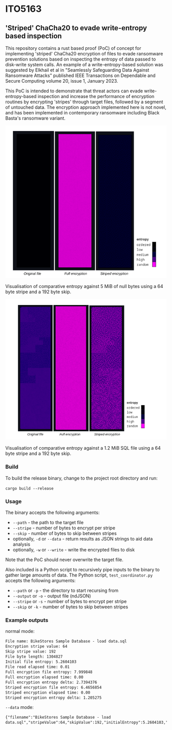 # ITO5163 

## 'Striped' ChaCha20 to evade write-entropy based inspection

This repository contains a rust based proof (PoC) of concept for implementing 'striped' ChaCha20 encryption of files to evade ransomware prevention solutions based on inspecting the entropy of data passed to disk-write system calls. An example of a write-entropy-based solution was suggested by Elkhail et al in "Seamlessly Safeguarding Data Against Ransomware Attacks" published IEEE Transactions on Dependable and Secure Computing volume 20, issue 1, January 2023. 

This PoC is intended to demonstrate that threat actors can evade write-entropy-based inspection and increase the performance of encryption routines by encrypting 'stripes' through target files, followed by a segment of untouched data. The encryption approach implemented here is not novel, and has been implemented in contemporary ransomware including Black Basta's ransomware variant.  

![image](assets/flatfile_results.png)

Visualisation of comparative entropy against 5 MiB of null bytes using a 64 byte stripe and a 192 byte skip.

![image](assets/sql_results.png)

Visualisation of comparative entropy against a 1.2 MiB SQL file using a 64 byte stripe and a 192 byte skip.

### Build

To build the release binary, change to the project root directory and run:

```cargo build --release```

### Usage

The binary accepts the following arguments:
- `--path` - the path to the target file
- `--stripe` - number of bytes to encrypt per stripe
- `--skip` - number of bytes to skip between stripes
- optionally, `-d` or `--data` - return results as JSON strings to aid data analysis
- optionally, `-w` or `--write` - write the encrypted files to disk

Note that the PoC should never overwrite the target file.

Also included is a Python script to recursively pipe inputs to the binary to gather large amounts of data. The Python script, `test_coordinator.py` accepts the following arguments:
- `--path` or `-p` - the directory to start recursing from
- `--output` or `-o` - output file (ndJSON)
- `--stripe` or `-s` - number of bytes to encrypt per stripe
- `--skip` or `-k` - number of bytes to skip between stripes


### Example outputs

normal mode:

``` 
File name: BikeStores Sample Database - load data.sql
Encryption stripe value: 64
Skip stripe value: 192
File byte length: 1304827
Initial file entropy: 5.2604103
File read elapsed time: 0.01
Full encryption file entropy: 7.999848
Full encryption elapsed time: 0.00
Full encryption entropy delta: 2.7394376
Striped encryption file entropy: 6.4656854
Striped encryption elapsed time: 0.00
Striped encryption entropy delta: 1.205275
```

`--data` mode:

```
{"filename":"BikeStores Sample Database - load data.sql","stripeValue":64,"skipValue":192,"initialEntropy":5.2604103,"readTime":0.013000803,"fullEncryptionEntropy":7.999848,"fullEncryptionTime":0.001004607,"fullEncryptionEntropyDelta":2.7394376,"stripedEncryptionEntropy":6.4656854,"stripedEncryptionTime":0.001010683,"stripedEncrptionEntropyDelta":1.205275}
```
